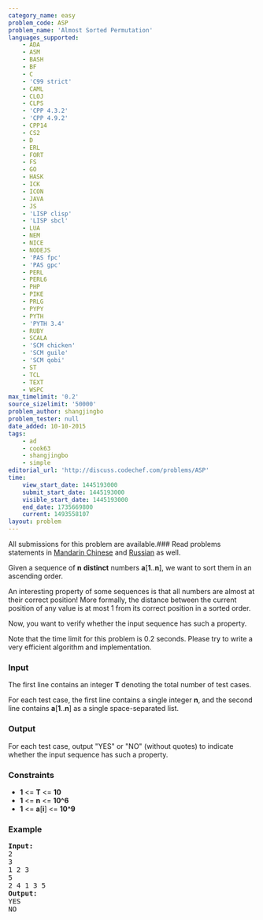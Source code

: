 ```yaml
---
category_name: easy
problem_code: ASP
problem_name: 'Almost Sorted Permutation'
languages_supported:
    - ADA
    - ASM
    - BASH
    - BF
    - C
    - 'C99 strict'
    - CAML
    - CLOJ
    - CLPS
    - 'CPP 4.3.2'
    - 'CPP 4.9.2'
    - CPP14
    - CS2
    - D
    - ERL
    - FORT
    - FS
    - GO
    - HASK
    - ICK
    - ICON
    - JAVA
    - JS
    - 'LISP clisp'
    - 'LISP sbcl'
    - LUA
    - NEM
    - NICE
    - NODEJS
    - 'PAS fpc'
    - 'PAS gpc'
    - PERL
    - PERL6
    - PHP
    - PIKE
    - PRLG
    - PYPY
    - PYTH
    - 'PYTH 3.4'
    - RUBY
    - SCALA
    - 'SCM chicken'
    - 'SCM guile'
    - 'SCM qobi'
    - ST
    - TCL
    - TEXT
    - WSPC
max_timelimit: '0.2'
source_sizelimit: '50000'
problem_author: shangjingbo
problem_tester: null
date_added: 10-10-2015
tags:
    - ad
    - cook63
    - shangjingbo
    - simple
editorial_url: 'http://discuss.codechef.com/problems/ASP'
time:
    view_start_date: 1445193000
    submit_start_date: 1445193000
    visible_start_date: 1445193000
    end_date: 1735669800
    current: 1493558107
layout: problem
---
```

All submissions for this problem are available.###  Read problems statements in [Mandarin Chinese](http://www.codechef.com/download/translated/COOK63/mandarin/ASP.pdf) and [Russian](http://www.codechef.com/download/translated/COOK63/russian/ASP.pdf) as well.

Given a sequence of **n** **distinct** numbers **a**\[**1**..**n**\], we want to sort them in an ascending order.

An interesting property of some sequences is that all numbers are almost at their correct position! More formally, the distance between the current position of any value is at most 1 from its correct position in a sorted order.

Now, you want to verify whether the input sequence has such a property.

Note that the time limit for this problem is 0.2 seconds. Please try to write a very efficient algorithm and implementation.

### Input

The first line contains an integer **T** denoting the total number of test cases.

For each test case, the first line contains a single integer **n**, and the second line contains **a**\[**1**..**n**\] as a single space-separated list.

### Output

For each test case, output "YES" or "NO" (without quotes) to indicate whether the input sequence has such a property.

### Constraints

- **1** <= **T** <= **10**
- **1** <= **n** <= **10^6**
- **1** <= **a**\[**i**\] <= **10^9**

### Example

<pre><b>Input:</b>
2
3
1 2 3
5
2 4 1 3 5
<b>Output:</b>
YES
NO

</pre>